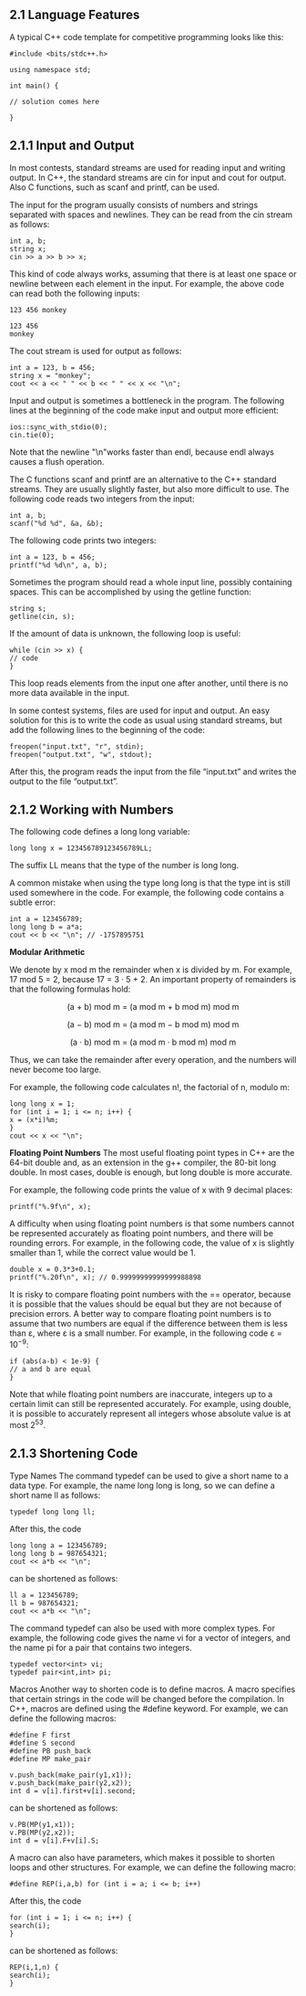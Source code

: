 2.1 Language Features
---
A typical C++ code template for competitive programming looks like this:


```
#include <bits/stdc++.h>

using namespace std;

int main() {

// solution comes here

}
```




2.1.1 Input and Output
---
In most contests, standard streams are used for reading input and writing output. In C++, the standard streams are cin for input and cout for output. Also C functions, such as scanf and printf, can be used.


The input for the program usually consists of numbers and strings separated with spaces and newlines. They can be read from the cin stream as follows:

```
int a, b;
string x;
cin >> a >> b >> x;
```

This kind of code always works, assuming that there is at least one space or newline between each element in the input. For example, the above code can read both the following inputs:

```
123 456 monkey
```
```
123 456
monkey
```


The cout stream is used for output as follows:
```
int a = 123, b = 456;
string x = "monkey";
cout << a << " " << b << " " << x << "\n";
```


Input and output is sometimes a bottleneck in the program. The following lines at the beginning of the code make input and output more efficient:
```
ios::sync_with_stdio(0);
cin.tie(0);
```




Note that the newline "\n"works faster than endl, because endl always causes a flush operation.

The C functions scanf and printf are an alternative to the C++ standard streams. They are usually slightly faster, but also more difficult to use. The following code reads two integers from the input:
```
int a, b;
scanf("%d %d", &a, &b);
```


The following code prints two integers:
```
int a = 123, b = 456;
printf("%d %d\n", a, b);
```


Sometimes the program should read a whole input line, possibly containing spaces.
This can be accomplished by using the getline function:
```
string s;
getline(cin, s);
```


If the amount of data is unknown, the following loop is useful:
```
while (cin >> x) {
// code
}
```
This loop reads elements from the input one after another, until there is no more data available in the input.

In some contest systems, files are used for input and output. An easy solution for this is to write the code as usual using standard streams, but add the following lines to the beginning of the code:
```
freopen("input.txt", "r", stdin);
freopen("output.txt", "w", stdout);
```
After this, the program reads the input from the file “input.txt” and writes the
output to the file “output.txt”.











2.1.2 Working with Numbers
---


The following code defines a long long variable:
```
long long x = 123456789123456789LL;
```
The suffix LL means that the type of the number is long long.

A common mistake when using the type long long is that the type int is still used somewhere in the code. For example, the following code contains a subtle error:
```
int a = 123456789;
long long b = a*a;
cout << b << "\n"; // -1757895751
```
**Modular Arithmetic**

We denote by x mod m the remainder when x is divided by m. For example, 17 mod 5 = 2, because 17 = 3 · 5 + 2. An important property of remainders is that the following formulas hold:


<p align="center"

(a + b) mod m = (a mod m + b mod m) mod m
   
<p align="center"

(a − b) mod m = (a mod m − b mod m) mod m

<p align="center"
   
(a · b) mod m = (a mod m · b mod m) mod m

</p>

Thus, we can take the remainder after every operation, and the numbers will never become too large.


For example, the following code calculates n!, the factorial of n, modulo m:
```
long long x = 1;
for (int i = 1; i <= n; i++) {
x = (x*i)%m;
}
cout << x << "\n";
```





**Floating Point Numbers**
The most useful floating point types in C++ are the 64-bit double and, as an extension in the g++ compiler, the 80-bit long double. In most cases, double is enough, but long double is more accurate.

 For example, the following code prints the value of x with 9 decimal places:
```
printf("%.9f\n", x);
```


A difficulty when using floating point numbers is that some numbers cannot be represented accurately as floating point numbers, and there will be rounding errors. For example, in the following code, the value of x is slightly smaller than 1, while the correct value would be 1.
```
double x = 0.3*3+0.1; 
printf("%.20f\n", x); // 0.99999999999999988898
```
It is risky to compare floating point numbers with the == operator, because it is possible that the values should be equal but they are not because of precision errors. A better way to compare floating point numbers is to assume that two numbers are equal if the difference between them is less than ε, where ε is a small number. For example, in the following code ε = 10<sup>−9</sup>:


```
if (abs(a-b) < 1e-9) {
// a and b are equal
}
```
Note that while floating point numbers are inaccurate, integers up to a certain limit can still be represented accurately. For example, using double, it is possible
to accurately represent all integers whose absolute value is at most 2<sup>53</sup>.










2.1.3 Shortening Code
---
Type Names The command typedef can be used to give a short name to a data type. For example, the name long long is long, so we can define a short name
ll as follows:
```
typedef long long ll;
```
After this, the code
```
long long a = 123456789;
long long b = 987654321;
cout << a*b << "\n";
```
can be shortened as follows:
```
ll a = 123456789;
ll b = 987654321;
cout << a*b << "\n";
```
The command typedef can also be used with more complex types. For example, the following code gives the name vi for a vector of integers, and the name pi for
a pair that contains two integers.
```
typedef vector<int> vi;
typedef pair<int,int> pi;
```
Macros Another way to shorten code is to define macros. A macro specifies that certain strings in the code will be changed before the compilation. In C++, macros
are defined using the #define keyword. For example, we can define the following macros:
```
#define F first
#define S second
#define PB push_back
#define MP make_pair
```




```
v.push_back(make_pair(y1,x1));
v.push_back(make_pair(y2,x2));
int d = v[i].first+v[i].second;
```
can be shortened as follows:
```
v.PB(MP(y1,x1));
v.PB(MP(y2,x2));
int d = v[i].F+v[i].S;
```
A macro can also have parameters, which makes it possible to shorten loops and other structures. For example, we can define the following macro:
```
#define REP(i,a,b) for (int i = a; i <= b; i++)
```
After this, the code
```
for (int i = 1; i <= n; i++) {
search(i);
}
```
can be shortened as follows:
```
REP(i,1,n) {
search(i);
}
```
